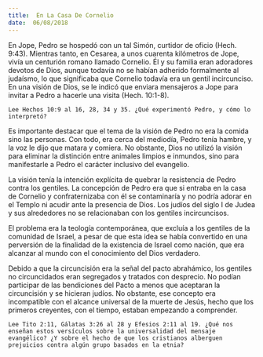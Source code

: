 ```yaml
---
title:  En La Casa De Cornelio
date:  06/08/2018
---
```


En Jope, Pedro se hospedó con un tal Simón, curtidor de oficio (Hech. 9:43). Mientras tanto, en Cesarea, a unos cuarenta kilómetros de Jope, vivía un centurión romano llamado Cornelio. Él y su familia eran adoradores devotos de Dios, aunque todavía no se habían adherido formalmente al judaísmo, lo que significaba que Cornelio todavía era un gentil incircunciso. En una visión de Dios, se le indicó que enviara mensajeros a Jope para invitar a Pedro a hacerle una visita (Hech. 10:1-8).

`Lee Hechos 10:9 al 16, 28, 34 y 35. ¿Qué experimentó Pedro, y cómo lo interpretó?`

Es importante destacar que el tema de la visión de Pedro no era la comida sino las personas. Con todo, era cerca del mediodía, Pedro tenía hambre, y la voz le dijo que matara y comiera. No obstante, Dios no utilizó la visión para eliminar la distinción entre animales limpios e inmundos, sino para manifestarle a Pedro el carácter inclusivo del evangelio.

La visión tenía la intención explícita de quebrar la resistencia de Pedro contra los gentiles. La concepción de Pedro era que si entraba en la casa de Cornelio y confraternizaba con él se contaminaría y no podría adorar en el Templo ni acudir ante la presencia de Dios. Los judíos del siglo I de Judea y sus alrededores no se relacionaban con los gentiles incircuncisos.

El problema era la teología contemporánea, que excluía a los gentiles de la comunidad de Israel, a pesar de que esta idea se había convertido en una perversión de la finalidad de la existencia de Israel como nación, que era alcanzar al mundo con el conocimiento del Dios verdadero.

Debido a que la circuncisión era la señal del pacto abrahámico, los gentiles no circuncidados eran segregados y tratados con desprecio. No podían participar de las bendiciones del Pacto a menos que aceptaran la circuncisión y se hicieran judíos. No obstante, ese concepto era incompatible con el alcance universal de la muerte de Jesús, hecho que los primeros creyentes, con el tiempo, estaban empezando a comprender.

`Lee Tito 2:11, Gálatas 3:26 al 28 y Efesios 2:11 al 19. ¿Qué nos enseñan estos versículos sobre la universalidad del mensaje evangélico? ¿Y sobre el hecho de que los cristianos alberguen prejuicios contra algún grupo basados en la etnia?`